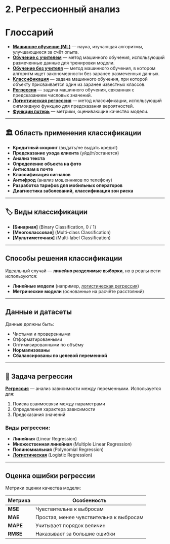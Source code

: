 # 2. Регрессионный анализ

# Глоссарий

- [**Машинное обучение (ML)**](#машинное-обучение) — наука, изучающая алгоритмы, улучшающиеся за счёт опыта.
- [**Обучение с учителем**](#обучение-с-учителем) — метод машинного обучения, использующий размеченные данные для тренировки модели.
- [**Обучение без учителя**](#обучение-без-учителя) — метод машинного обучения, в котором алгоритм ищет закономерности без заранее размеченных данных.
- [**Классификация**](#классификация) — задача машинного обучения, при которой объекту присваивается один из заранее известных классов.
- [**Регрессия**](#регрессия) — задача машинного обучения, связанная с предсказанием числовых значений.
- [**Логистическая регрессия**](#логистическая-регрессия) — метод классификации, использующий сигмоидную функцию для предсказания вероятностей.
- [**Функции потерь**](#функции-потерь) — метрики, оценивающие качество модели.

---

## 🏛 Область применения классификации

- **Кредитный скоринг** (выдать/не выдать кредит)
- **Предсказание ухода клиента** (уйдёт/останется)
- **Анализ текста**
- **Определение объекта на фото**
- **Антиспам в почте**
- **Классификация сигналов**
- **Антифрод** (анализ мошенников по телефону)
- **Разработка тарифов для мобильных операторов**
- **Диагностика заболеваний, классификация зон риска**

---

## 🏷 Виды классификации

- **[Бинарная]** (Binary Classification, 0 / 1)
- **[Многоклассовая]** (Multi-class Classification)
- **[Мультиметочная]** (Multi-label Classification)

---

## Способы решения классификации

Идеальный случай — **линейно разделимые выборки**, но в реальности используются:
- **Линейные модели** (например, [логистическая регрессия](#логистическая-регрессия))
- **Метрические модели** (основанные на расчёте расстояний)

---

## Данные и датасеты

Данные должны быть:
-  Чистыми и проверенными
-  Отформатированными
-  Оптимизированными по объёму
-  **Нормализованы**
-  **Сбалансированы по целевой переменной**

---

## 🔢 Задача регрессии

**[Регрессия](#-глоссарий)** — анализ зависимости между переменными. Используется для:
1. Поиска взаимосвязи между параметрами
2. Определения характера зависимости
3. Предсказания значений

###  Виды регрессии:
-  **Линейная** (Linear Regression)
-  **Множественная линейная** (Multiple Linear Regression)
-  **Полиномиальная** (Polynomial Regression)
-  **[Логистическая](#-глоссарий)** (Logistic Regression)

---

##  Оценка ошибки регрессии

Метрики оценки качества модели:

| Метрика  | Особенность |
|----------|------------|
| **MSE**  | Чувствительна к выбросам |
| **MAE**  | Простая, менее чувствительна к выбросам |
| **MAPE** | Учитывает порядок величин |
| **RMSE** | Наказывает за большие ошибки |
